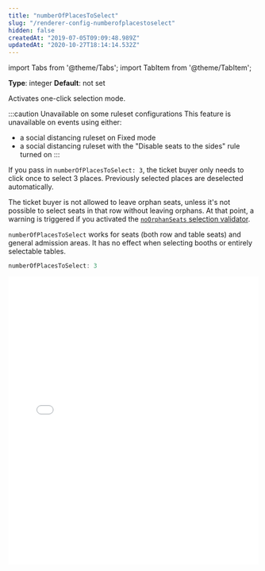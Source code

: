 ```yaml
---
title: "numberOfPlacesToSelect"
slug: "/renderer-config-numberofplacestoselect"
hidden: false
createdAt: "2019-07-05T09:09:48.989Z"
updatedAt: "2020-10-27T18:14:14.532Z"
---
```


import Tabs from '@theme/Tabs';
import TabItem from '@theme/TabItem';

**Type**: integer
**Default**: not set

Activates one-click selection mode.

:::caution Unavailable on some ruleset configurations
This feature is unavailable on events using either:
- a social distancing ruleset on Fixed mode
- a social distancing ruleset with the "Disable seats to the sides" rule turned on
:::

If you pass in `numberOfPlacesToSelect: 3`, the ticket buyer only needs to click once to select 3 places. Previously selected places are deselected automatically.

The ticket buyer is not allowed to leave orphan seats, unless it's not possible to select seats in that row without leaving orphans. At that point, a warning is triggered if you activated the [`noOrphanSeats` selection validator](/docs/renderer-config-selectionvalidators).

`numberOfPlacesToSelect` works for seats (both row and table seats) and general admission areas. It has no effect when selecting booths or entirely selectable tables.

```javascript
numberOfPlacesToSelect: 3
```



<iframe width="100%" height="580" src="//jsfiddle.net/seatsio/d1x39o4a/embedded/result,js,html/" allowfullscreen="allowfullscreen" frameborder="0"></iframe>

